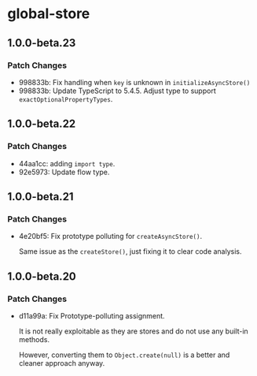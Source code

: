 # global-store

## 1.0.0-beta.23

### Patch Changes

- 998833b: Fix handling when `key` is unknown in `initializeAsyncStore()`
- 998833b: Update TypeScript to 5.4.5.
  Adjust type to support `exactOptionalPropertyTypes`.

## 1.0.0-beta.22

### Patch Changes

- 44aa1cc: adding `import type`.
- 92e5973: Update flow type.

## 1.0.0-beta.21

### Patch Changes

- 4e20bf5: Fix prototype polluting for `createAsyncStore()`.

  Same issue as the `createStore()`,
  just fixing it to clear code analysis.

## 1.0.0-beta.20

### Patch Changes

- d11a99a: Fix Prototype-polluting assignment.

  It is not really exploitable as they are stores and do not use any built-in methods.

  However, converting them to `Object.create(null)` is a better and cleaner approach anyway.
